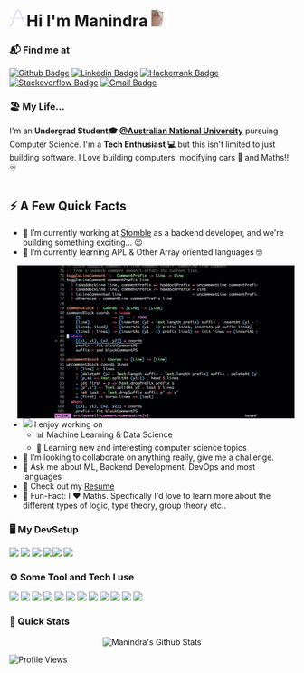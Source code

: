 <h1> <img src="assets/waveform.gif" height="30px">Hi I'm Manindra <img height="30px" src="assets/catjam.gif"></h1>
</h1>

### 📬 Find me at
[![Github Badge](http://img.shields.io/badge/-Github-black?style=flat-square&logo=github&link=https://github.com/ManindraDeMel)](https://github.com/ManindraDeMel) 
[![Linkedin Badge](https://img.shields.io/badge/-LinkedIn-blue?style=flat-square&logo=Linkedin&logoColor=white&link=https://www.linkedin.com/in/manindra-de-mel-413a79160/)](https://www.linkedin.com/in/manindra-de-mel-413a79160/)
[![Hackerrank Badge](https://img.shields.io/badge/-Hackerrank-2EC866?style=flat-square&logo=HackerRank&logoColor=white&https://www.hackerrank.com/manindrademel)](https://www.hackerrank.com/manindrademel)
[![Stackoverflow Badge](https://img.shields.io/badge/-Stack%20overflow-FE7A16?style=flat-square&logo=stack-overflow&logoColor=white&link=https://stackoverflow.com/users/15016938/manindra-de-mel)](https://stackoverflow.com/users/15016938/manindra-de-mel)
[![Gmail Badge](https://img.shields.io/badge/-Gmail-d14836?style=flat-square&logo=Gmail&logoColor=white&link=mailto:manindra.demel4@gmail.com)](manindra.demel4@gmail.com)


### 🏖️ My Life... 
I'm an **Undergrad Student🎓 [@Australian National University](https://www.anu.edu.au/)** pursuing Computer Science. I'm a **Tech Enthusiast 💻** but this isn't limited to just building software. I Love building computers, modifying cars 🚗 and Maths!! ♾️ <br/><br/>




## ⚡️ A Few Quick Facts

- 🔭 I’m currently working at [Stomble](https://www.linkedin.com/company/stomble/?originalSubdomain=au) as a backend developer, and we're building something exciting... 😉
- 🌱 I’m currently learning APL & Other Array oriented languages 🤓
<img width="490" height="270" src="assets/haskell-line-comment-block.gif" align=right>

- <img src="https://media.giphy.com/media/WUlplcMpOCEmTGBtBW/giphy.gif" width="30">  I enjoy working on
  - 📊 Machine Learning & Data Science
  - 📐 Learning new and interesting computer science topics
- 👯 I’m looking to collaborate on anything really, give me a challenge.
- 💬 Ask me about ML, Backend Development, DevOps and most languages 
- 📙 Check out my [Resume](https://www.linkedin.com/in/manindra-de-mel-413a79160/)
- 🎉 Fun-Fact: I ❤️ Maths. Specfically I'd love to learn more about the different types of logic, type theory, group theory etc..

  
### 🖥️ My DevSetup
<img src="https://img.shields.io/badge/Windows-0078D6?style=for-the-badge&logo=windows&logoColor=white"> <img src="https://img.shields.io/badge/Google%20Chrome-4285F4?style=for-the-badge&logo=GoogleChrome&logoColor=white"> <img src="https://img.shields.io/badge/Visual%20Studio%20Code-0078d7.svg?style=for-the-badge&logo=visual-studio-code&logoColor=white"> <img src="https://img.shields.io/badge/shell_script-%23121011.svg?style=for-the-badge&logo=gnu-bash&logoColor=white"><img src="https://img.shields.io/badge/Ubuntu-E95420?style=for-the-badge&logo=ubuntu&logoColor=white"> <img src="https://img.shields.io/badge/NeoVim-%2357A143.svg?&style=for-the-badge&logo=neovim&logoColor=white">

### ⚙️ Some Tool and Tech I use
<code><img height="30" src="https://cdn-icons-png.flaticon.com/512/5968/5968282.png"></code>
<code><img height="30" src="https://w7.pngwing.com/pngs/46/626/png-transparent-c-logo-the-c-programming-language-computer-icons-computer-programming-source-code-programming-miscellaneous-template-blue.png"></code>
<code><img height="30" src="https://cdn-icons-png.flaticon.com/512/5968/5968259.png"></code>
<code><img height="30" src="https://www.clipartmax.com/png/middle/279-2791029_python-icon-python-logo.png"></code>
<code><img height="30" src="https://e7.pngegg.com/pngimages/759/987/png-clipart-php-computer-icons-web-development-logo-icon-text-trademark.png"></code>
<code><img height="30" src="https://encrypted-tbn0.gstatic.com/images?q=tbn:ANd9GcTcixH8DuHU4wthKK7RT2B75rE2Qrv9uVz4IHEqG86oXrPxLyuU5aIr39OObwlD1TSs1io&usqp=CAU"></code>
<code><img height="30" src="https://cdn-icons-png.flaticon.com/512/732/732212.png"></code> 
<code><img height="30" src="https://cdn-icons-png.flaticon.com/512/5968/5968292.png"></code>
<code><img height="30" src="https://cdn.iconscout.com/icon/free/png-256/prolog-458170.png"></code>
<code><img height="30" src="https://upload.wikimedia.org/wikipedia/commons/thumb/b/b6/APL_%28programming_language%29_logo.svg/1200px-APL_%28programming_language%29_logo.svg.png"></code> 
<code><img height="30" src="https://upload.wikimedia.org/wikipedia/commons/4/4f/Csharp_Logo.png"></code> 
<code><img height="30" src="https://encrypted-tbn0.gstatic.com/images?q=tbn:ANd9GcQZccoVMr_3wsUQyCaVWV5joh5dz6_1o_M07rT88Vg&s"></code> 


### 🚀 Quick Stats
<p align="center">
<img width="450" align="center" src="https://github-readme-stats.vercel.app/api?username=ManindraDeMel" alt="Manindra's Github Stats" />


![Profile Views](https://komarev.com/ghpvc/?username=ManindraDeMel)

